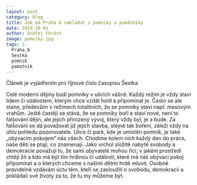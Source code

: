 ```yaml
---
layout: post
category: blog
title: Jak má Praha 6 nakládat s pomníky a památníky
date: 2019-10-01
author: Ondřej Chrást
image: pomniky.jpg
tags: |-
  Praha_6
  Sestka
  pomnik
  pamatnik
---
```

Článek je vyjádřením pro říjnové číslo časopisu Šestka

Celé moderní dějiny budí pomníky v ulicích vášně. Každý režim je vždy staví lidem či událostem, kterým chce vzdát hold a připomínat je. Často se ale stane, především v režimech totalitních, že se pomníky staví např. masovým vrahům. Ještě častěji se stává, že se pomníky boří a staví nové, není to falšování dějin, ale jejich přirozený vývoj, který vždy byl, je a bude. Za falš̌ování se dá považovat již jejich stavba, stejně tak boření, záleží vždy na úhlu pohledu pozorovatele. Ulice či park, kde je umístěn pomník, je také „obývacím pokojem” nás všech. Chodíme kolem nich každý den do práce, naše děti se ptají, co znamenají. Jako vrchol složitě nabyté svobody a demokracie považuji to, že sami obyvatelé mohou říci, v jakém prostředí chtějí žít a kdo má být tím hrdinou či událostí, které má náš obývací pokoj připomínat a o kterých chceme s našimi dětmi hrdě mluvit. Osobně pravidelně vzdávám úctu těm, kteří se zasloužili o svobodu, demokracii a pokládali své životy za to, že tu my můžeme být.